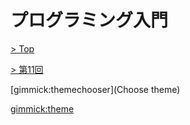 # プログラミング入門

[> Top](../../)

[> 第11回](../)

[gimmick:themechooser](Choose theme)

[gimmick:theme](cerulean)

